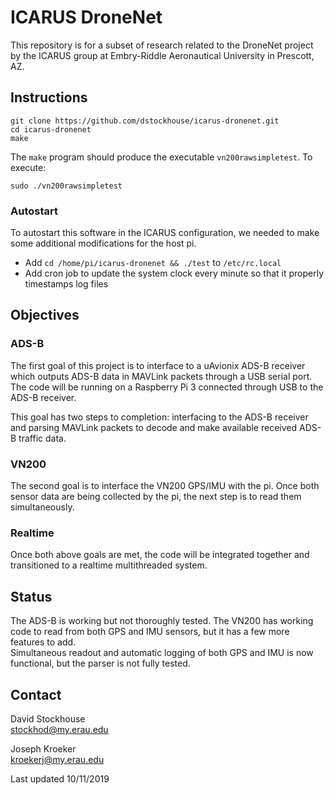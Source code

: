 # ICARUS DroneNet

This repository is for a subset of research related to the DroneNet project by
the ICARUS group at Embry-Riddle Aeronautical University in Prescott, AZ. 

## Instructions

```
git clone https://github.com/dstockhouse/icarus-dronenet.git
cd icarus-dronenet
make
```

The `make` program should produce the executable `vn200rawsimpletest`. To
execute:

```
sudo ./vn200rawsimpletest
```

### Autostart
To autostart this software in the ICARUS configuration, we needed to make some
additional modifications for the host pi.
* Add `cd /home/pi/icarus-dronenet && ./test` to `/etc/rc.local`
* Add cron job to update the system clock every minute so that it properly
timestamps log files

## Objectives

### ADS-B

The first goal of this project is to interface to a uAvionix ADS-B receiver
which outputs ADS-B data in MAVLink packets through a USB serial port. The code
will be running on a Raspberry Pi 3 connected through USB to the ADS-B receiver. 

This goal has two steps to completion: interfacing to the ADS-B receiver and
parsing MAVLink packets to decode and make available received ADS-B traffic
data.

### VN200

The second goal is to interface the VN200 GPS/IMU with the pi. Once both sensor
data are being collected by the pi, the next step is to read them
simultaneously.

### Realtime

Once both above goals are met, the code will be integrated together and
transitioned to a realtime multithreaded system.

## Status

The ADS-B is working but not thoroughly tested. The VN200 has working code to
read from both GPS and IMU sensors, but it has a few more features to add.  
Simultaneous readout and automatic logging of both GPS and IMU is now
functional, but the parser is not fully tested.

## Contact

David Stockhouse  
[stockhod@my.erau.edu](mailto:stockhod@my.erau.edu)

Joseph Kroeker  
[kroekerj@my.erau.edu](mailto:kroekerj@my.erau.edu)

Last updated 10/11/2019
